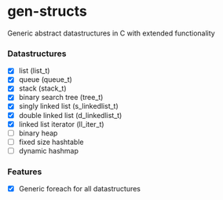 # gen-structs
Generic abstract datastructures in C with extended functionality

### Datastructures
- [x] list (list_t)
- [x] queue (queue_t)
- [x] stack (stack_t)
- [x] binary search tree (tree_t)
- [x] singly linked list (s_linkedlist_t)
- [x] double linked list (d_linkedlist_t)
- [x] linked list iterator (ll_iter_t)
- [ ] binary heap
- [ ] fixed size hashtable
- [ ] dynamic hashmap

### Features
- [x] Generic foreach for all datastructures
